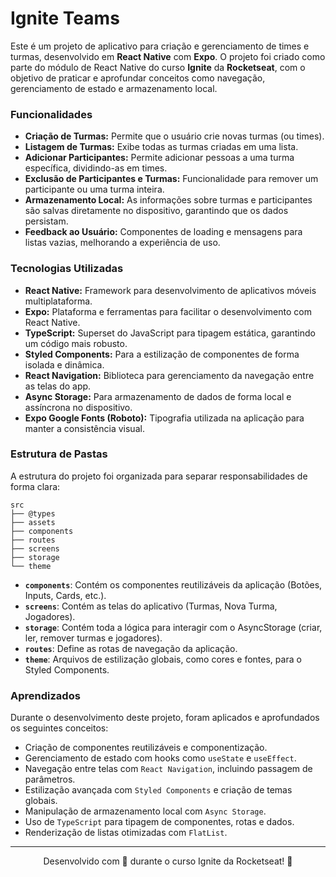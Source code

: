 # Ignite Teams

Este é um projeto de aplicativo para criação e gerenciamento de times e turmas, desenvolvido em **React Native** com **Expo**. O projeto foi criado como parte do módulo de React Native do curso **Ignite** da **Rocketseat**, com o objetivo de praticar e aprofundar conceitos como navegação, gerenciamento de estado e armazenamento local.


### Funcionalidades

* **Criação de Turmas:** Permite que o usuário crie novas turmas (ou times).
* **Listagem de Turmas:** Exibe todas as turmas criadas em uma lista.
* **Adicionar Participantes:** Permite adicionar pessoas a uma turma específica, dividindo-as em times.
* **Exclusão de Participantes e Turmas:** Funcionalidade para remover um participante ou uma turma inteira.
* **Armazenamento Local:** As informações sobre turmas e participantes são salvas diretamente no dispositivo, garantindo que os dados persistam.
* **Feedback ao Usuário:** Componentes de loading e mensagens para listas vazias, melhorando a experiência de uso.

### Tecnologias Utilizadas

* **React Native:** Framework para desenvolvimento de aplicativos móveis multiplataforma.
* **Expo:** Plataforma e ferramentas para facilitar o desenvolvimento com React Native.
* **TypeScript:** Superset do JavaScript para tipagem estática, garantindo um código mais robusto.
* **Styled Components:** Para a estilização de componentes de forma isolada e dinâmica.
* **React Navigation:** Biblioteca para gerenciamento da navegação entre as telas do app.
* **Async Storage:** Para armazenamento de dados de forma local e assíncrona no dispositivo.
* **Expo Google Fonts (Roboto):** Tipografia utilizada na aplicação para manter a consistência visual.


### Estrutura de Pastas

A estrutura do projeto foi organizada para separar responsabilidades de forma clara:

```
src
├── @types
├── assets
├── components
├── routes
├── screens
├── storage
└── theme
```
* **`components`**: Contém os componentes reutilizáveis da aplicação (Botões, Inputs, Cards, etc.).
* **`screens`**: Contém as telas do aplicativo (Turmas, Nova Turma, Jogadores).
* **`storage`**: Contém toda a lógica para interagir com o AsyncStorage (criar, ler, remover turmas e jogadores).
* **`routes`**: Define as rotas de navegação da aplicação.
* **`theme`**: Arquivos de estilização globais, como cores e fontes, para o Styled Components.

### Aprendizados

Durante o desenvolvimento deste projeto, foram aplicados e aprofundados os seguintes conceitos:

* Criação de componentes reutilizáveis e componentização.
* Gerenciamento de estado com hooks como `useState` e `useEffect`.
* Navegação entre telas com `React Navigation`, incluindo passagem de parâmetros.
* Estilização avançada com `Styled Components` e criação de temas globais.
* Manipulação de armazenamento local com `Async Storage`.
* Uso de `TypeScript` para tipagem de componentes, rotas e dados.
* Renderização de listas otimizadas com `FlatList`.

---

<p align="center">
Desenvolvido com 💜 durante o curso Ignite da Rocketseat! 🚀
</p>
